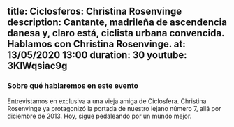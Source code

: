 title: Ciclosferos: Christina Rosenvinge
description: Cantante, madrileña de ascendencia danesa y, claro está, ciclista urbana convencida. Hablamos con Christina Rosenvinge. 
at: 13/05/2020 13:00
duration: 30
youtube: 3KlWqsiac9g
----
### Sobre qué hablaremos en este evento

Entrevistamos en exclusiva a una vieja amiga de Ciclosfera. Christina Rosenvinge ya protagonizó la portada de nuestro lejano número 7, allá por diciembre de 2013. Hoy, sigue pedaleando por un mundo mejor. 
